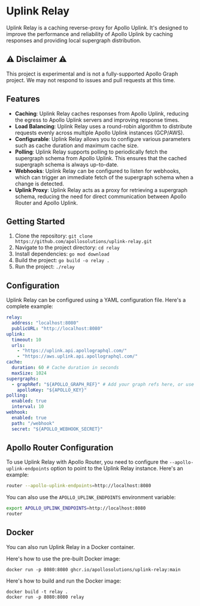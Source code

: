# Uplink Relay

Uplink Relay is a caching reverse-proxy for Apollo Uplink. It's designed to improve the performance and reliability of Apollo Uplink by caching responses and providing local supergraph distribution.

## ⚠️ Disclaimer ⚠️

This project is experimental and is not a fully-supported Apollo Graph project.
We may not respond to issues and pull requests at this time.

## Features

- **Caching**: Uplink Relay caches responses from Apollo Uplink, reducing the egress to Apollo Uplink servers and improving response times.
- **Load Balancing**: Uplink Relay uses a round-robin algorithm to distribute requests evenly across multiple Apollo Uplink instances (GCP/AWS).
- **Configurable**: Uplink Relay allows you to configure various parameters such as cache duration and maximum cache size.
- **Polling**: Uplink Relay supports polling to periodically fetch the supergraph schema from Apollo Uplink. This ensures that the cached supergraph schema is always up-to-date.
- **Webhooks**: Uplink Relay can be configured to listen for webhooks, which can trigger an immediate fetch of the supergraph schema when a change is detected.
- **Uplink Proxy**: Uplink Relay acts as a proxy for retrieving a supergraph schema, reducing the need for direct communication between Apollo Router and Apollo Uplink.

## Getting Started

1. Clone the repository: `git clone https://github.com/apollosolutions/uplink-relay.git`
2. Navigate to the project directory: `cd relay`
3. Install dependencies: `go mod download`
4. Build the project: `go build -o relay .`
5. Run the project: `./relay`

## Configuration

Uplink Relay can be configured using a YAML configuration file. Here's a complete example:

```yaml
relay:
  address: "localhost:8080"
  publicURL: "http://localhost:8080"
uplink:
  timeout: 10
  urls:
    - "https://uplink.api.apollographql.com/"
    - "https://aws.uplink.api.apollographql.com/"
cache:
  duration: 60 # Cache duration in seconds
  maxSize: 1024
supergraphs:
  - graphRef: "${APOLLO_GRAPH_REF}" # Add your graph refs here, or use environment variables
    apolloKey: "${APOLLO_KEY}"
polling:
  enabled: true
  interval: 10
webhook:
  enabled: true
  path: "/webhook"
  secret: "${APOLLO_WEBHOOK_SECRET}"
```

## Apollo Router Configuration

To use Uplink Relay with Apollo Router, you need to configure the `--apollo-uplink-endpoints` option to point to the Uplink Relay instance. Here's an example:

```bash
router --apollo-uplink-endpoints=http://localhost:8080
```

You can also use the `APOLLO_UPLINK_ENDPOINTS` environment variable:

```bash
export APOLLO_UPLINK_ENDPOINTS=http://localhost:8080
router
```

## Docker
You can also run Uplink Relay in a Docker container. 

Here's how to use the pre-built Docker image:
```
docker run -p 8080:8080 ghcr.io/apollosolutions/uplink-relay:main
```


Here's how to build and run the Docker image:
```
docker build -t relay .
docker run -p 8080:8080 relay
```
